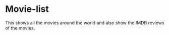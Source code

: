 # Movie-list
 
This shows all the movies around the world and also show the IMDB reviews of the movies.
